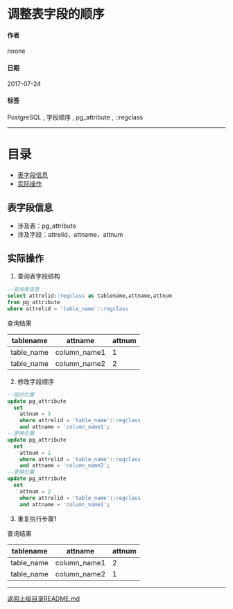 # 调整表字段的顺序

#### 作者
noone

#### 日期
2017-07-24

#### 标签
PostgreSQL , 字段顺序 , pg_attribute , ::regclass

----
# 目录
<!-- toc orderedList:0 depthFrom:2 depthTo:2 -->

* [表字段信息](#表字段信息)
* [实际操作](#实际操作)

<!-- tocstop -->

## 表字段信息
- 涉及表：pg_attribute
- 涉及字段：attrelid，attname，attnum

## 实际操作
1. 查询表字段结构
```sql
--查询表信息
select attrelid::regclass as tablename,attname,attnum
from pg_attribute
where attrelid = 'table_name'::regclass
```
查询结果

| tablename  |   attname    | attnum |
| ---------- | ------------ | ------ |
| table_name | column_name1 | 1      |
| table_name | column_name2 | 2      |

2. 修改字段顺序

```sql
--临时位置
update pg_attribute
  set
    attnum = 3
    where attrelid = 'table_name'::regclass
    and attname = 'column_name1';
--更换位置
update pg_attribute
  set
    attnum = 1
    where attrelid = 'table_name'::regclass
    and attname = 'column_name2';
--更换位置
update pg_attribute
  set
    attnum = 2
    where attrelid = 'table_name'::regclass
    and attname = 'column_name1';

```

3. 重复执行步骤1

查询结果

| tablename  |   attname    | attnum |
| ---------- | ------------ | ------ |
| table_name | column_name1 | 2      |
| table_name | column_name2 | 1      |
----
[返回上级目录README.md](../README.md)
